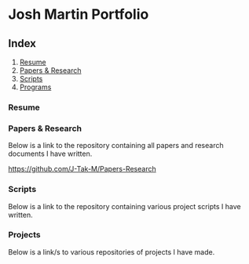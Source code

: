 # Josh Martin Portfolio
## Index
1. [Resume](https://github.com/J-Tak-M/Josh-M.github.io/blob/main/README.md#resume)
2. [Papers & Research](https://github.com/J-Tak-M/Josh-M.github.io/blob/main/README.md#papers--research)
3. [Scripts](https://github.com/J-Tak-M/Josh-M.github.io/blob/main/README.md#scripts)
4. [Programs](https://github.com/J-Tak-M/Josh-M.github.io/blob/main/README.md#projects)

### Resume

### Papers & Research
Below is a link to the repository containing all papers and research documents I have written.

https://github.com/J-Tak-M/Papers-Research


### Scripts
Below is a link to the repository containing various project scripts I have written.

### Projects
Below is a link/s to various repositories of projects I have made.
